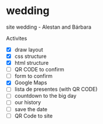# wedding
site wedding - Alestan and Bárbara

Activites 

- [x] draw layout
- [x] css structure
- [x] html structure
- [ ] QR CODE to confirm
- [ ] form to confirm
- [x] Google Maps 
- [ ] lista de presentes (with QR CODE)
- [ ] countdown to the big day
- [ ] our history
- [ ] save the date
- [ ] QR Code to site
